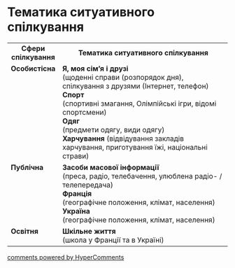 <div id="hypercomments_widget" class="js-hypercomments-widget invisible"></div>

# Тематика ситуативного спілкування

<table>
  <tr>
    <td width="15%" align="center"><b>Сфери спілкування</b></td>
    <td width="85%" align="center"><b>Тематика ситуативного спілкування</b></td>
  </tr>
  <tr>
    <td width="15%" style="vertical-align:top !important;">
<b>Особистісна</b></td>
    <td width="85%" style="vertical-align:top !important;">
<b>Я, моя сім’я i друзі</b><br>
(щоденні справи (розпорядок дня), спілкування з друзями (Інтернет, телефон)<br>
<b>Спорт</b><br>
(спортивні змагання, Олімпійські ігри, відомі спортсмени)<br>
<b>Одяг</b><br>
(предмети одягу, види одягу)<br>
<b>Харчування</b>
(відвідування закладів харчування, приготування їжі, національні страви)
</td>
  </tr>
<tr>
    <td width="15%" style="vertical-align:top !important;">
<b>Публічна</b></td>
    <td width="85%" style="vertical-align:top !important;">
<b>Засоби масової інформації</b><br>
(преса, радіо, телебачення, улюблена радіо- / телепередача)<br>
<b>Франція</b><br>
(географічне положення, клімат, населення)<br>
<b>Україна</b><br>
(географічне положення, клімат, населення)
</td>
</tr>
<tr>
    <td width="15%" style="vertical-align:top !important;">
<b>Освітня</b></td>
    <td width="85%" style="vertical-align:top !important;">
<b>Шкільне життя</b><br>
(школа у Франції та в Україні)</td>
</tr>
</table>

<div class="js-hypercomments-container">
    <a href="http://hypercomments.com" class="hc-link" title="comments widget">comments powered by HyperComments</a>
</div>